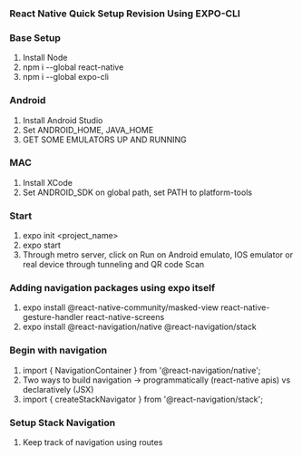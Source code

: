 ### React Native Quick Setup Revision Using EXPO-CLI

### Base Setup
1. Install Node
2. npm i --global react-native
3. npm i --global expo-cli

### Android
1. Install Android Studio
2. Set ANDROID_HOME, JAVA_HOME
3. GET SOME EMULATORS UP AND RUNNING

### MAC
1. Install XCode
2. Set ANDROID_SDK on global path, set PATH to platform-tools

### Start
1. expo init <project_name>
2. expo start
3. Through metro server, click on Run on Android emulato, IOS emulator or real device through tunneling and QR code Scan

### Adding navigation packages using expo itself
1. expo install @react-native-community/masked-view react-native-gesture-handler react-native-screens 
2. expo install @react-navigation/native @react-navigation/stack

### Begin with navigation
1. import { NavigationContainer } from '@react-navigation/native';
2. Two ways to build navigation -> programmatically (react-native apis) vs declaratively (JSX)
3. import { createStackNavigator } from '@react-navigation/stack';

### Setup Stack Navigation
1. Keep track of navigation using routes
